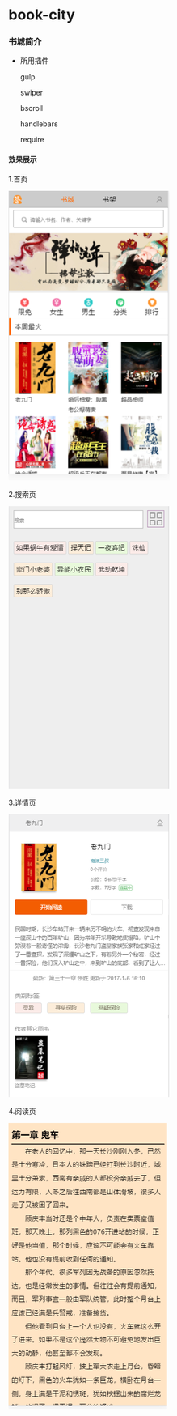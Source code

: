 # book-city
### 书城简介

- 所用插件

    gulp

    swiper 

    bscroll 

    handlebars

    require


#### 效果展示

1.首页

![images](https://github.com/feylee/book-city/blob/master/img/shouye.png)

2.搜索页

![images](https://github.com/feylee/book-city/blob/master/img/sousuo.png)

3.详情页

![images](https://raw.githubusercontent.com/feylee/book-city/master/img/xiangqing.png)

4.阅读页

![images](https://github.com/feylee/book-city/blob/master/img/read.png)






